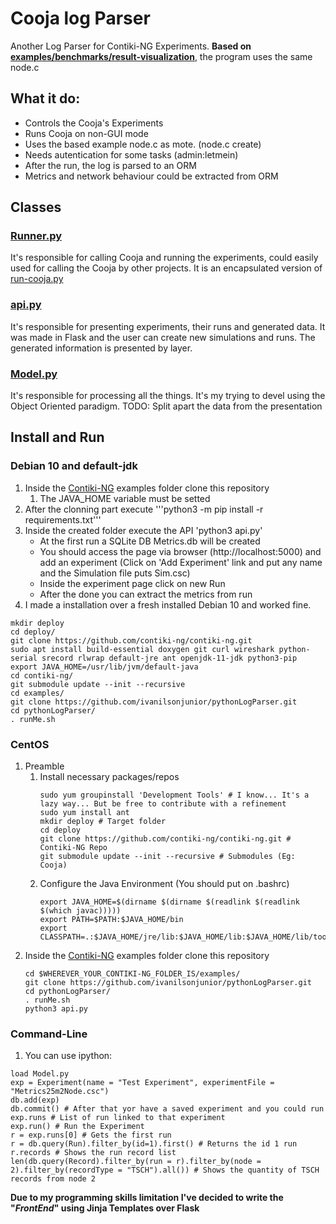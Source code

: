 # Cooja log Parser

Another Log Parser for Contiki-NG Experiments.
**Based on [examples/benchmarks/result-visualization](https://github.com/contiki-ng/contiki-ng/tree/develop/examples/benchmarks/result-visualization)**, the program uses the same node.c

## What it do:
- Controls the Cooja's Experiments
- Runs Cooja on non-GUI mode
- Uses the based example node.c as mote. (node.c create)
- Needs autentication for some tasks (admin:letmein)
- After the run, the log is parsed to an ORM
- Metrics and network behaviour could be extracted from ORM

## Classes
### [Runner.py](https://github.com/ivanilsonjunior/pythonLogParser/blob/main/Runner.py)
It's responsible for calling Cooja and running the experiments, could easily used for calling the Cooja by other projects. It is an encapsulated version of [run-cooja.py](https://github.com/contiki-ng/contiki-ng/blob/develop/examples/benchmarks/result-visualization/run-cooja.py)
### [api.py](https://github.com/ivanilsonjunior/pythonLogParser/blob/main/api.py)
It's responsible for presenting experiments, their runs and generated data. It was made in Flask and the user can create new simulations and runs. The generated information is presented by layer.
### [Model.py](https://github.com/ivanilsonjunior/pythonLogParser/blob/main/Model.py)
It's responsible for processing all the things. It's my trying to devel using the Object Oriented paradigm.
TODO: Split apart the data from the presentation

## Install and Run

### Debian 10 and default-jdk

1. Inside the [Contiki-NG](https://github.com/contiki-ng/contiki-ng) examples folder clone this repository
   1. The JAVA_HOME variable must be setted
2. After the clonning part execute '''python3 -m pip install -r requirements.txt'''
3. Inside the created folder execute the API 'python3 api.py'
   - At the first run a SQLite DB Metrics.db will be created
   - You should access the page via browser (http://localhost:5000) and add an experiment (Click on 'Add Experiment' link and put any name and the Simulation file puts Sim.csc)
   - Inside the experiment page click on new Run
   - After the done you can extract the metrics from run
 4. I made a installation over a fresh installed Debian 10 and worked fine.
   ```
   mkdir deploy
   cd deploy/
   git clone https://github.com/contiki-ng/contiki-ng.git
   sudo apt install build-essential doxygen git curl wireshark python-serial srecord rlwrap default-jre ant openjdk-11-jdk python3-pip
   export JAVA_HOME=/usr/lib/jvm/default-java
   cd contiki-ng/
   git submodule update --init --recursive
   cd examples/
   git clone https://github.com/ivanilsonjunior/pythonLogParser.git
   cd pythonLogParser/
   . runMe.sh
   ```
### CentOS
1. Preamble
   1. Install necessary packages/repos
      ```
      sudo yum groupinstall 'Development Tools' # I know... It's a lazy way... But be free to contribute with a refinement
      sudo yum install ant
      mkdir deploy # Target folder
      cd deploy
      git clone https://github.com/contiki-ng/contiki-ng.git # Contiki-NG Repo
      git submodule update --init --recursive # Submodules (Eg: Cooja)
      ```
   2. Configure the Java Environment (You should put on .bashrc)
      ```
      export JAVA_HOME=$(dirname $(dirname $(readlink $(readlink $(which javac)))))
      export PATH=$PATH:$JAVA_HOME/bin
      export CLASSPATH=.:$JAVA_HOME/jre/lib:$JAVA_HOME/lib:$JAVA_HOME/lib/tools.jar
      ```
2. Inside the [Contiki-NG](https://github.com/contiki-ng/contiki-ng) examples folder clone this repository
   ```
   cd $WHEREVER_YOUR_CONTIKI-NG_FOLDER_IS/examples/
   git clone https://github.com/ivanilsonjunior/pythonLogParser.git
   cd pythonLogParser/
   . runMe.sh
   python3 api.py
   ```
 
 ### Command-Line
 1. You can use ipython:
   ```
   load Model.py
   exp = Experiment(name = "Test Experiment", experimentFile = "Metrics25m2Node.csc")
   db.add(exp)
   db.commit() # After that yor have a saved experiment and you could run
   exp.runs # List of run linked to that experiment
   exp.run() # Run the Experiment
   r = exp.runs[0] # Gets the first run
   r = db.query(Run).filter_by(id=1).first() # Returns the id 1 run
   r.records # Shows the run record list
   len(db.query(Record).filter_by(run = r).filter_by(node = 2).filter_by(recordType = "TSCH").all()) # Shows the quantity of TSCH records from node 2
   ```


**Due to my programming skills limitation I've decided to write the "_FrontEnd_" using Jinja Templates over Flask**
